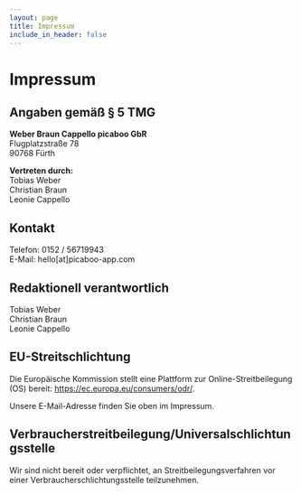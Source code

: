 ```yaml
---
layout: page
title: Impressum
include_in_header: false
---
```


# Impressum

## Angaben gemäß § 5 TMG

**Weber Braun Cappello picaboo GbR**<br/>
Flugplatzstraße 78<br/>
90768 Fürth

**Vertreten durch:** <br/>
Tobias Weber<br/>
Christian Braun<br/>
Leonie Cappello<br/>

## Kontakt

Telefon: 0152 / 56719943<br/>
E-Mail: hello[at]picaboo-app.com

## Redaktionell verantwortlich

Tobias Weber<br/>
Christian Braun<br/>
Leonie Cappello

## EU-Streitschlichtung

Die Europäische Kommission stellt eine Plattform zur Online-Streitbeilegung (OS)
bereit: https://ec.europa.eu/consumers/odr/.

Unsere E-Mail-Adresse finden Sie oben im Impressum.

## Verbraucherstreitbeilegung/Universalschlichtungsstelle

Wir sind nicht bereit oder verpflichtet, an Streitbeilegungsverfahren vor einer Verbraucherschlichtungsstelle
teilzunehmen.